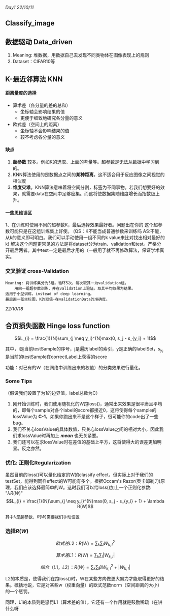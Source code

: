*Day1 22/10/11*

## Classify_image

## 数据驱动 Data_driven
1. Meaning: 堆数据，用数据自己去发现不同类物体在图像表现上的规则
2. Dataset：CIFAR10等
    
## K-最近邻算法 KNN

#### 距离量度的选择

- 算术差（各分量的差的总和）
  - 坐标轴会影响结果的值
  - 更便于细致地研究各分量的意义
- 欧式差（空间上的距离）
  - 坐标轴不会影响结果的值
  - 较不考虑各分量的意义
        
#### 缺点   
1. **超参数** 较多。例如K的选取、上面的考量等。超参数是无法从数据中学习到的。
2. KNN算法使用的是数据点之间的**某种距离**，这不适合用于反应图像之间视觉的相似度
3. **维度灾难**。KNN算法意味着将空间分割，标签为不同事物。若我们想要好的效果，就需要data在空间中足够密集。而这将使数据集随维度增长而指数级上升。
        
#### 一些思维误区
1、在训练时使用不同的超参数K，最后选择效果最好者。问题出在你的
    这个超参数可能只是在这组训练集上好使。
    (QS：K不能当成普通参数来训练吗
        AS:不能，从k的意义即可明白。我们可以手动使用一组不同的k value来比对找出相对最好的k)
    解决这个问题更常见的方法是将dataset分为train、validation和test。严格分开最后两者。其中test一定是最后才用的（一般用了就不再修改算法，保证学术真实。

### 交叉验证 cross-Validation
    Meaning: 将训练集分为5组。循环5次，每次取其一为validation组，
        用同一组超参数训练，并在validation上验证。取其平均效果为结果。
    适用于小型训练，instead of deep learning。
    最后画一张坐标图，K的取值-在validationData的准确度。


*22/10/18*
## 合页损失函数 Hinge loss function

$$L_{i} = \frac{1}{N}\sum_{j \neq y_i}^{N}max(0, s_j - s_{y_i} + 1)$$


其中，i是当前testSample的序号，j是遍历label的索引，y是正确的labelSet，$s_{y_i}$是当前的testSample在correctLabel上获得的score

功能：对已有的W（在网络中训练出来的权值）的分类效果进行量化。

### Some Tips
（假设我们设置了为1的边界值，label总数为C）
1. 刚开始训练时，我们使用随机化的W跑loss()，通常出来效果是很平庸且平均的，即每个sample对各个label的score都接近0，这将使得每个sample的lossValue为 **C-1**。如果你跑出来不是这个样子，很可能你的code出了一些bug。
2. 我们不关心lossValue的具体数值，只关心lossValue之间的相对大小，因此我们求lossValue时再加上 ***mean*** 也无关紧要。
3. 我们还可以在求lossValue时在差值的基础上平方，这将使得大的误差更加明显。反之亦然。
   
### 优化: 正则化Regularization
虽然目前的loss()可以量化给定的W的classify effect，但实际上对于我们的testSet，能得到同样effect的W可能有多个。根据Occam's Razor(奥卡姆剃刀)原理，我们应该选择最简单的W。这时我们可以给loss()加上一个正则化参数: "$\lambda R(W)$"
$$L_{i} = \frac{1}{N}\sum_{j \neq y_i}^{N}max(0, s_j - s_{y_i} + 1) + \lambda R(W)$$

<font size = 2>其中$\lambda$是超参数，$R(W)$需要我们手动设置</font>


### 选择$R(W)$
$$欧式差L2：   R(W) = \sum_k\sum_l W_{k,l}^2 $$

$$算术差L1：   R(W) = \sum_k\sum_l|W_{k,l}| $$

$$综合（L1，L2）：   R(W) = \sum_k\sum_l \beta W_{k,l}^2 + |W_{k,l}|$$

L2的本质是，使得我们在跑loss()时，W在某些方向做更大努力才能取得更好的结果。概括地说，它是对某些w（权重向量）的欧式范数norm（空间距离的大小）的一个惩罚。

同理，L1的本质则是惩罚L1（算术差的值）。它还有一个作用就是鼓励稀疏（在讲什么呀